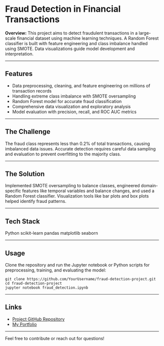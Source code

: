 
<body>

<h1>Fraud Detection in Financial Transactions</h1>
<p><strong>Overview:</strong> This project aims to detect fraudulent transactions in a large-scale financial dataset using machine learning techniques. A Random Forest classifier is built with feature engineering and class imbalance handled using SMOTE. Data visualizations guide model development and interpretation.</p>

<hr />

<h2>Features</h2>
<ul>
  <li>Data preprocessing, cleaning, and feature engineering on millions of transaction records</li>
  <li>Handling extreme class imbalance with SMOTE oversampling</li>
  <li>Random Forest model for accurate fraud classification</li>
  <li>Comprehensive data visualization and exploratory analysis</li>
  <li>Model evaluation with precision, recall, and ROC AUC metrics</li>
</ul>

<hr />

<h2>The Challenge</h2>
<p>The fraud class represents less than 0.2% of total transactions, causing imbalanced data issues. Accurate detection requires careful data sampling and evaluation to prevent overfitting to the majority class.</p>

<hr />

<h2>The Solution</h2>
<p>Implemented SMOTE oversampling to balance classes, engineered domain-specific features like temporal variables and balance changes, and used a Random Forest classifier. Visualization tools like bar plots and box plots helped identify fraud patterns.</p>

<hr />

<h2>Tech Stack</h2>
<span class="badge">Python</span>
<span class="badge">scikit-learn</span>
<span class="badge">pandas</span>
<span class="badge">matplotlib</span>
<span class="badge">seaborn</span>

<hr />

<h2>Usage</h2>
<p>Clone the repository and run the Jupyter notebook or Python scripts for preprocessing, training, and evaluating the model:</p>
<pre><code>git clone https://github.com/YourUsername/fraud-detection-project.git
cd fraud-detection-project
jupyter notebook fraud_detection.ipynb
</code></pre>

<hr />

<h2>Links</h2>
<ul>
  <li><a href="https://github.com/YourUsername/fraud-detection-project" target="_blank">Project GitHub Repository</a></li>
  <li><a href="https://your-portfolio-url.com" target="_blank">My Portfolio</a></li>
</ul>

<hr />

<p>Feel free to contribute or reach out for questions!</p>

</body>
</html>
